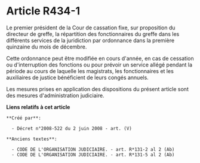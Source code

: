 # Article R434-1

Le premier président de la Cour de cassation fixe, sur proposition du directeur de greffe, la répartition des fonctionnaires
du greffe dans les différents services de la juridiction par ordonnance dans la première quinzaine du mois de décembre.

Cette ordonnance peut être modifiée en cours d'année, en cas de cessation ou d'interruption des fonctions ou pour prévoir un
service allégé pendant la période au cours de laquelle les magistrats, les fonctionnaires et les auxiliaires de justice
bénéficient de leurs congés annuels.

Les mesures prises en application des dispositions du présent article sont des mesures d'administration judiciaire.

**Liens relatifs à cet article**

	**Créé par**:

	  - Décret n°2008-522 du 2 juin 2008 - art. (V)

	**Anciens textes**:

	  - CODE DE L'ORGANISATION JUDICIAIRE. - art. R*131-2 al 2 (Ab)
	  - CODE DE L'ORGANISATION JUDICIAIRE. - art. R*131-5 al 2 (Ab)
